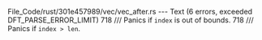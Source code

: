 File_Code/rust/301e457989/vec/vec_after.rs --- Text (6 errors, exceeded DFT_PARSE_ERROR_LIMIT)
718     /// Panics if `index` is out of bounds.                                                                                                              718     /// Panics if `index > len`.

